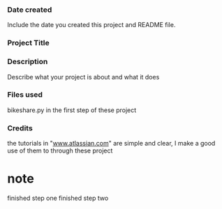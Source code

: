 ### Date created
Include the date you created this project and README file.

### Project Title


### Description
Describe what your project is about and what it does

### Files used
bikeshare.py in the first step of these project

### Credits
the tutorials in "www.atlassian.com" are simple and clear, I make a good use of them to through these project

# note
finished step one
finished step two
